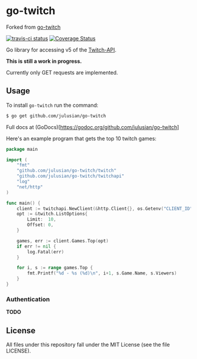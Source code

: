 # go-twitch
Forked from [go-twitch](https://github.com/mrshankly/go-twitch)

[![travis-ci status](https://api.travis-ci.org/Julusian/go-twitch.png)](https://travis-ci.org/Julusian/go-twitch)
[![Coverage Status](https://coveralls.io/repos/github/Julusian/go-twitch/badge.svg?branch=master)](https://coveralls.io/github/Julusian/go-twitch?branch=master)

Go library for accessing v5 of the [Twitch-API](https://dev.twitch.tv/docs/).

**This is still a work in progress.**

Currently only GET requests are implemented.

## Usage

To install `go-twitch` run the command:

```bash
$ go get github.com/julusian/go-twitch
```

Full docs at (GoDocs)[https://godoc.org/github.com/julusian/go-twitch]

Here's an example program that gets the top 10 twitch games:

```go
package main

import (
	"fmt"
	"github.com/julusian/go-twitch/twitch"
	"github.com/julusian/go-twitch/twitchapi"
	"log"
	"net/http"
)

func main() {
	client := twitchapi.NewClient(&http.Client{}, os.Getenv("CLIENT_ID"))
	opt := &twitch.ListOptions{
		Limit:  10,
		Offset: 0,
	}

	games, err := client.Games.Top(opt)
	if err != nil {
		log.Fatal(err)
	}

	for i, s := range games.Top {
		fmt.Printf("%d - %s (%d)\n", i+1, s.Game.Name, s.Viewers)
	}
}
```

### Authentication

**TODO**

## License

All files under this repository fall under the MIT License (see the file LICENSE).
